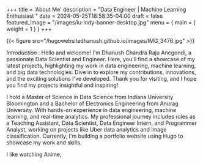 +++
title = 'About Me'
description = "Data Engineer | Machine Learning Enthuisiast "
date = 2024-05-25T18:58:35-04:00
draft = false
featured_image = "/images/iu-indy-banner-desktop.jpg"
menu = { main = { weight = 1 } }
+++

{{< figure src="/hugowebsitedhanush.github.io/images/IMG_3476.jpg" >}}

_Introduction_ : Hello and welcome! I'm Dhanush Chandra Raju Anegondi, a passionate Data Scientist and Engineer. Here, you'll find a showcase of my latest projects, highlighting my work in data engineering, machine learning, and big data technologies. Dive in to explore my contributions, innovations, and the exciting solutions I've developed. Thank you for visiting, and I hope you find my projects insightful and inspiring!

I hold a Master of Science in Data Science from Indiana University Bloomington and a Bachelor of Electronics Engineering from Anurag University. With hands-on experience in data engineering, machine learning, and real-time analytics. My professional journey includes roles as a Teaching Assistant, Data Scientist, Data Engineer Intern, and Programmer Analyst, working on projects like Uber data analytics and image classification. Currently, I'm building a portfolio website using Hugo to showcase my work and skills.

I like watching Anime, 
